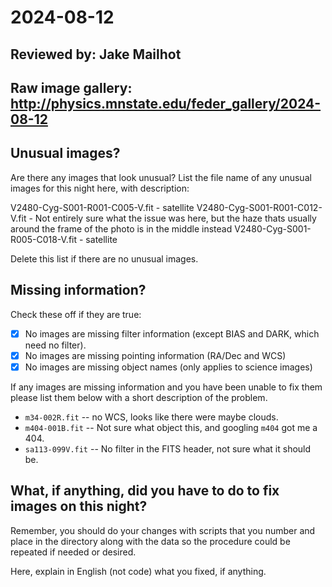 # 2024-08-12

## Reviewed by:   Jake Mailhot

## Raw image gallery: http://physics.mnstate.edu/feder_gallery/2024-08-12

## Unusual images?

Are there any images that look unusual? List the file name of any unusual images for this night here, with description:

V2480-Cyg-S001-R001-C005-V.fit - satellite
V2480-Cyg-S001-R001-C012-V.fit - Not entirely sure what the issue was here, but the haze thats usually around the frame of the photo is in the middle instead
V2480-Cyg-S001-R005-C018-V.fit - satellite


Delete this list if there are no unusual images.

## Missing information?

Check these off if they are true:

- [x] No images are missing filter information (except BIAS and DARK, which need no filter).
- [x] No images are missing pointing information (RA/Dec and WCS)
- [x] No images are missing object names (only applies to science images)

If any images are missing information and you have been unable to fix them please list
them below with a short description of the problem.

+ `m34-002R.fit` -- no WCS, looks like there were maybe clouds.
+ `m404-001B.fit` -- Not sure what object this, and googling `m404` got me a 404.
+ `sa113-099V.fit` -- No filter in the FITS header, not sure what it should be.

## What, if anything, did you have to do to fix images on this night?

Remember, you should do your changes with scripts that you number and place in the
directory along with the data so the procedure could be repeated if needed or
desired.

Here, explain in English (not code) what you fixed, if anything.
